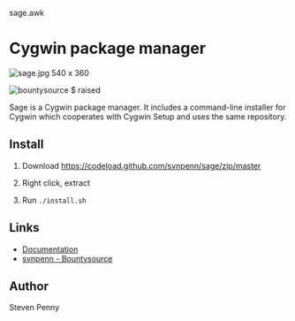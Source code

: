 
sage.awk

Cygwin package manager
=========================
![sage.jpg 540 x 360][qu]

![bountysource $ raised][br]

Sage is a Cygwin package manager. It includes a command-line installer for
Cygwin which cooperates with Cygwin Setup and uses the same repository.

Install
-------
1. Download https://codeload.github.com/svnpenn/sage/zip/master

2. Right click, extract

3. Run `./install.sh`

Links
---------------------
- [Documentation][ya]
- [svnpenn - Bountysource][xr]

Author
------------
Steven Penny

<!-- protocol is needed for image to render -->
[br]:https://api.bountysource.com/badge/team?team_id=114003&style=raised
[qu]:https://raw.githubusercontent.com/svnpenn/sage/master/sage.jpg
[xr]:https://www.bountysource.com/teams/svnpenn
[ya]:https://github.com/svnpenn/sage/blob/master/sage.txt
